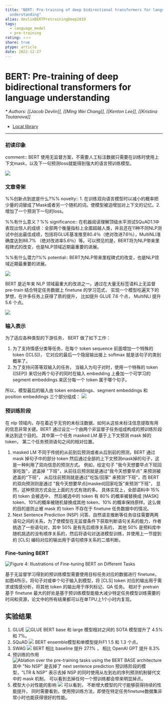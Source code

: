```yaml
---
title: "BERT: Pre-training of deep bidirectional transformers for language
  understanding"
alias: devlinBERTPretrainingDeep2019
tags:
  - language_model
  - pre-training
rating: ⭐⭐⭐
share: true
ptype: article
date: 2022-12-27
---
```



# BERT: Pre-training of deep bidirectional transformers for language understanding
<cite>* Authors: [[Jacob Devlin]], [[Ming Wei Chang]], [[Kenton Lee]], [[Kristina Toutanova]]</cite>


* [Local library](zotero://select/items/1_9GFGB6PJ)

***

### 初读印象

comment:: BERT 使用无监督方案，不需要人工标注数据只需要在训练时使用上下文mask，以及下一句预测loss就能得到强大的语言预训练模型。

![](https://markdown-imagebed.oss-cn-beijing.aliyuncs.com/imgs/20210507180309.png)


### 文章骨架
%%创新点到底是什么?%%
novelty:: 1. 在训练双向语言模型时以减小的概率把少量的词替成了Mask或者另一个随机的词。使模型被迫增加对上下文的记忆。2. 增加了一个预测下一句的loss。

%%有什么意义？%%
significance:: 在机器阅读理解顶级水平测试SQuAD1.1中表现出惊人的成绩：全部两个衡量指标上全面超越人类，并且还在11种不同NLP测试中创出最佳成绩，包括将GLUE基准推至80.4％（绝对改进7.6％），MultiNLI准确度达到86.7% （绝对改进率5.6％）等。可以预见的是，BERT将为NLP带来里程碑式的改变，也是NLP领域近期最重要的进展。

%%有什么潜力?%% 
potential:: BERT为NLP带来里程碑式的改变，也是NLP领域近期最重要的进展。

![](https://markdown-imagebed.oss-cn-beijing.aliyuncs.com/imgs/20210507175021.png)

BERT 是近年来 NLP 领域最重大的改进之一。通过在大量无标签语料上无监督 pre-train 结合特定任务数据上 finetune 的学习范式， 实现一个模型吃遍天下的梦想，在许多任务上获得了质的提升， 比如提升 GLUE 7.6 个点， MultiNLI 提升 5.6 个点。

![](https://markdown-imagebed.oss-cn-beijing.aliyuncs.com/imgs/20210507174948.png)

### 输入表示

为了适应各种类型的下游任务， BERT 做了如下工作：
1. 为了支持情感分类等任务，在每个 token sequence 前面增加一个特殊的 token ([CLS])， 它对应的最后一个隐层输出接上 softmax 就是该句子的类别概率了。
2. 为了支持问答等双输入的任务，  当输入为句子对时，使用一个特殊的 token ([SEP]) 来切分两个句子的同时在输入 embedding 上叠加一个可学习的 segment embeddings 来区分每一个 token 属于哪个句子。

所以，模型最后的输入由 token embeddings、segment embeddings 和 position embeddings 三个部分组成：
![](https://markdown-imagebed.oss-cn-beijing.aliyuncs.com/imgs/20210507180309.png)

### 预训练阶段
在 nlp 领域内，存在着近乎无穷的未标注数据，如何从这些未标注信息提取有用的信息非常关键。BERT 通过设立一个由两个非监督子任务组成构成的预训练阶段来达到这个目的。 其中第一个任务 masked LM 基于上下文预测 mask 掉的 token， 第二个任务预测语句之间的相对位置。
1. masked LM
   不同于传统的从前到后预测或者从后到前的预测，BERT 通过 mask 掉句子中的部分 token 然后通过全部的上下文预测mask掉的句子，这是一种利用了双向信息的预测方式。 例如，给定句子 "我今天想要早点下班回家吃饭"，遮盖掉 "下班"，从前往后预测就是通过“我今天想要早点” 来预测被遮盖的“下班”， 从后往前预测就是通过"吃饭/回家" 来预测“下班”，而 BERT 的双向预测则是通过 "我今天想要早点[masked]回家吃饭"来预测“下班”， 显然，这种预测方式会比上面的方式有效的多。
   具体实现上，全部语料中 15% 的 token 会被选中， 然后被选中的 token 有 80% 的概率被替换成 [MASK] token、10%的概率被随机替换成其他 token、10% 的概率保持原样。这么做的目的是防止被 mask 的 token 不存在于 finetune 任务数据中的情况。
2. Next Sentence Prediction (NSP)
   问答、自然语言推断等任务往往需要两两语句之间的关系，为了使模型在无监督条件下获取判断语句关系的能力，作者挑选了一些语句对，其中 50% 是有先后顺序关系的， 其他 50% 是预料库中随机挑选的没有顺序关系的，然后将语句对送进模型训练，并使用上一节提到的 [CLS] 编码对应的输出用于语句顺序关系的二值判断。

### Fine-tuning BERT

![Figure 4: Illustrations of Fine-tuning BERT on Different Tasks](https://markdown-imagebed.oss-cn-beijing.aliyuncs.com/imgs20210508000316.png)

基于无监督学习得到的预训练模型需要使用目标任务对应的数据进行 finetune，如图4所示，将句子对或单个句子输入到模型，将 [CLS] token 对应的输出用于需求或情感分析，将其他 token 的输出用于序列标记、QA 任务。 相对于 pretrain 基于 finetune 最大的好处是基于预训练模型能极大减少特定任务模型训练需要的时间和资源，论文中的所有结果都可以在单TPU上1个小时内复现。

## 实验结果
1. GLUE
   ![GLUE](https://markdown-imagebed.oss-cn-beijing.aliyuncs.com/imgs20210508001421.png)
   BERT base 和 large 模型相对之间的 SOTA 模型提升了 4.5% 和 7%。
2. SQuAD
   ![](https://markdown-imagebed.oss-cn-beijing.aliyuncs.com/imgs20210508001644.png)
   BERT ensemble模型和单模型提升F1 1.5 和 1.3 个点。 
3. SWAG
   ![](https://markdown-imagebed.oss-cn-beijing.aliyuncs.com/imgs20210508001722.png)
   BERT 相比 baseline 提升 27.1% ， 相比 OpenAI GPT 提升 8.3%
4. 预训练的作用
   ![Ablation over the pre-training tasks using the BERT BASE architecture](https://markdown-imagebed.oss-cn-beijing.aliyuncs.com/imgs20210508002219.png)
   其中 "No NSP" 是去掉了 next sentence prediction 预训练阶段的模型，"LTR & NSP" 表示去掉 NSP 的同时使用从左到右的序列预测机制替代文中的 mask 机制， 可以看到去掉任何一个预训练都会带来明显掉点。
5. 模型大小对性能的影响
   ![](https://markdown-imagebed.oss-cn-beijing.aliyuncs.com/imgs20210508002748.png)
   可以看到， 不断增大模型的尺寸能够获得持续的性能提升， 同时需要看到，使用预训练方法，即使在特定任务finetune数据集非常小时也能获得很好的性能。





